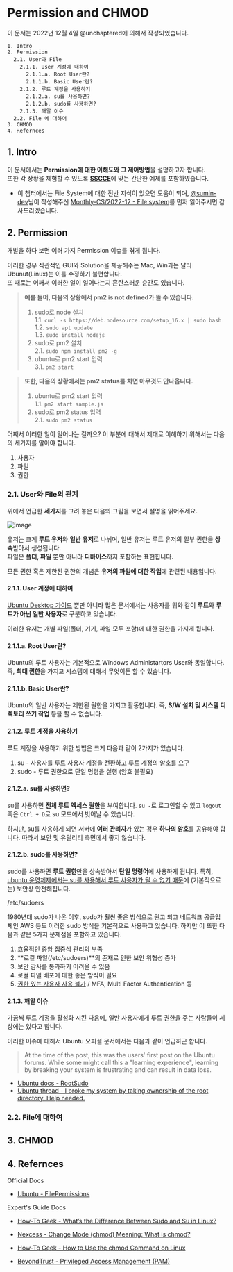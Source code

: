 # Permission and CHMOD

이 문서는 2022년 12월 4일 @unchaptered에 의해서 작성되었습니다.

```
1. Intro
2. Permission
  2.1. User과 File
    2.1.1. User 계정에 대하여
      2.1.1.a. Root User란?
      2.1.1.b. Basic User란?
    2.1.2. 루트 계정을 사용하기
      2.1.2.a. su를 사용하면?
      2.1.2.b. sudo를 사용하면?
    2.1.3. 깨알 이슈
  2.2. File 에 대하여
3. CHMOD
4. Refernces
```

## 1. Intro

이 문서에서는 **Permission에 대한 이해도와 그 제어방법**을 설명하고자 합니다.<br>
또한 각 상황을 체험할 수 있도록 [**SSCCE**](http://sscce.org/)에 맞는 간단한 예제를 포함하였습니다.

- 이 챕터에서는 File System에 대한 전반 지식이 있으면 도움이 되며, [@sumin-dev](https://github.com/sumin-dev)님이 작성해주신 [Monthly-CS/2022-12 - File system](https://github.com/monthly-cs/2022-12/blob/main/Storage%20Management/1.%20File%20system.md)를 먼저 읽어주시면 감사드리겠습니다.

## 2. Permission

개발을 하다 보면 여러 가지 Permission 이슈를 겪게 됩니다.<br>

이러한 경우 직관적인 GUI와 Solution을 제공해주는 Mac, Win과는 달리 Ubunut(Linux)는 이를 수정하기 불편합니다.<br>
또 때로는 어째서 이러한 일이 일어나는지 혼란스러운 순간도 있습니다.

> **예를 들어, 다음의 상황에서 pm2 is not defined가 뜰 수 있습니다.**<br>
> 1. sudo로 node 설치<br>
>   1.1. `curl -s https://deb.nodesource.com/setup_16.x | sudo bash`<br>
>   1.2. `sudo apt update`<br>
>   1.3. `sudo install nodejs`
> 2. sudo로 pm2 설치<br>
>   2.1. `sudo npm install pm2 -g`<br>
> 3. ubuntu로 pm2 start 입력<br>
>   3.1. `pm2 start`

> **또한, 다음의 상황에서는 pm2 status를 치면 아무것도 안나옵니다.**<br>
> 1. ubuntu로 pm2 start 입력<br>
>   1.1. `pm2 start sample.js`
> 2. sudo로 pm2 status 입력<br>
>   2.1. `sudo pm2 status`

어째서 이러한 일이 일어나는 걸까요?
이 부분에 대해서 제대로 이해하기 위해서는 다음의 세가지를 알아야 합니다.

1. 사용자
2. 파일
3. 권한

### 2.1. User와 File의 관계

위에서 언급한 **세가지**를 그려 놓은 다음의 그림을 보면서 설명을 읽어주세요.

![image](https://user-images.githubusercontent.com/86306802/205481710-dc5f3676-3d9e-4282-b818-5aea82a293a5.png)

유저는 크게 **루트 유저**와 **일반 유저**로 나뉘며, 일반 유저는 루트 유저의 일부 권한을 **상속**받아서 생성됩니다.<br>
파일은 **폴더, 파일** 뿐만 아니라 **디바이스**까지 포함하는 표현힙니다.

모든 권한 혹은 제한된 권한의 개념은 **유저의 파일에 대한 작업**에 관련된 내용입니다.


#### 2.1.1. User 계정에 대하여

[Ubuntu Desktop 가이드](https://help.ubuntu.com/stable/ubuntu-help/user-accounts.html) 뿐만 아니라 많은 문서에서는 사용자를 위와 같이 **루트**와 **루트가 아닌 일반 사용자**로 구분하고 있습니다.

이러한 유저는 개별 파일(폴더, 기기, 파일 모두 포함)에 대한 권한을 가지게 됩니다.

#### 2.1.1.a. Root User란?

Ubuntu의 루트 사용자는 기본적으로 Windows Administartors User와 동일합니다.
즉, **최대 권한**을 가지고 시스템에 대해서 무엇이든 할 수 있습니다.

#### 2.1.1.b. Basic User란?

Ubuntu의 일반 사용자는 제한된 권한을 가지고 활동합니다.
즉, **S/W 설치 및 시스템 디렉토리 쓰기 작업** 등을 할 수 없습니다.

#### 2.1.2. 루트 계정을 사용하기

루트 계정을 사용하기 위한 방법은 크게 다음과 같이 2가지가 있습니다.

1. su - 사용자를 루트 사용자 계정을 전환하고 루트 계정의 암호를 요구
2. sudo - 루트 권한으로 단일 명령을 실행 (암호 불필요)

#### 2.1.2.a. su를 사용하면?

su를 사용하면 **전체 루트 엑세스 권한**을 부여합니다.
`su -`로 로그인할 수 있고 `logout` 혹은 `Ctrl + D`로 su 모드에서 벗어날 수 있습니다.

하지만, su를 사용하게 되면 서버에 **여러 관리자**가 있는 경우 **하나의 암호**를 공유해야 합니다.
따라서 보안 및 유틸리티 측면에서 좋지 않습니다.

#### 2.1.2.b. sudo를 사용하면?

sudo를 사용하면 **루트 권한**만을 상속받아서 **단일 명령어**에 사용하게 됩니다.
특히, [ubuntu 운영체제에서는 su를 사용해서 루트 사용자가 될 수 없기 때문](https://www.beyondtrust.com/blog/entry/unix-linux-privileged-management-should-you-sudo)에 (기본적으로는) 보안상 안전해집니다.

/etc/sudoers

1980년대 sudo가 나온 이후, sudo가 훨씬 좋은 방식으로 권고 되고 네트워크 공급업체인 AWS 등도 이러한 sudo 방식을 기본적으로 사용하고 있습니다.
하지만 이 또한 다음과 같은 5가지 문제점을 포함하고 있습니다.

1. 효율적인 중앙 집중식 관리의 부족
2. **로컬 파일(/etc/sudoers)**의 존재로 인한 보안 위협성 증가
3. 보안 감사를 통과하기 어려울 수 있음
4. 로컬 파일 배포에 대한 좋은 방식이 필요
5. [권한 있는 사용자 사용 불가](https://www.beyondtrust.com/resources/glossary/privileged-access-management-pam) / MFA, Multi Factor Authentication 등

#### 2.1.3. 깨알 이슈

가끔씩 루트 계정을 활성화 시킨 다음에, 일반 사용자에게 루트 권한을 주는 사람들이 세상에는 있다고 합니다.

이러한 이슈에 대해서 Ubuntu 오피셜 문서에서는 다음과 같이 언급하곤 합니다.

> At the time of the post, this was the users' first post on the Ubuntu forums. While some might call this a "learning experience", learning by breaking your system is frustrating and can result in data loss.

- [Ubuntu docs - RootSudo](https://help.ubuntu.com/community/RootSudo#Graphical_sudo)
- [Ubuntu thread - I broke my system by taking ownership of the root directory. Help needed.](https://ubuntuforums.org/showthread.php?t=1877557)

### 2.2. File에 대하여


## 3. CHMOD

## 4. Refernces

Official Docs

- [Ubuntu - FilePermissions](https://help.ubuntu.com/community/FilePermissions)

Expert's Guide Docs

- [How-To Geek - What’s the Difference Between Sudo and Su in Linux?](https://www.howtogeek.com/111479/htg-explains-whats-the-difference-between-sudo-su/)
- [Nexcess - Change Mode (chmod) Meaning: What is chmod?](https://www.nexcess.net/help/what-is-chmod/)
- [How-To Geek - How to Use the chmod Command on Linux](https://www.howtogeek.com/437958/how-to-use-the-chmod-command-on-linux/)

- [BeyondTrust - Privileged Access Management (PAM)](https://www.beyondtrust.com/resources/glossary/privileged-access-management-pam)
